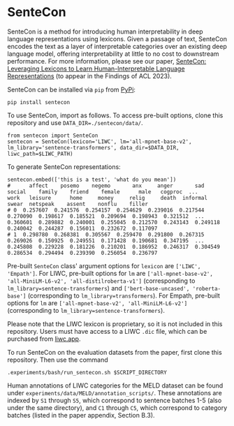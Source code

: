 # SenteCon

SenteCon is a method for introducing human interpretability in deep language representations using lexicons. Given a passage of text, SenteCon encodes the text as a layer of interpretable categories over an existing deep language model, offering interpretability at little to no cost to downstream performance. For more information, please see our paper, [SenteCon: Leveraging Lexicons to Learn Human-Interpretable Language Representations](https://arxiv.org/pdf/2305.14728.pdf) (to appear in the Findings of ACL 2023).

SenteCon can be installed via `pip` from [PyPi](https://pypi.org/project/sentecon/):
```
pip install sentecon
```

To use SenteCon, import as follows. To access pre-built options, clone this repository and use `DATA_DIR=./sentecon/data/`.
```
from sentecon import SenteCon
sentecon = SenteCon(lexicon='LIWC', lm='all-mpnet-base-v2', lm_library='sentence-transformers', data_dir=$DATA_DIR, liwc_path=$LIWC_PATH)
```

To generate SenteCon representations:
```
sentecon.embed(['this is a test', 'what do you mean'])
#      affect    posemo    negemo       anx     anger       sad    social    family    friend    female      male   cogproc  ...      work   leisure      home     money     relig     death  informal     swear  netspeak    assent    nonflu    filler
# 0  0.257607  0.241576  0.254157  0.254629  0.239016  0.217544  0.270090  0.198617  0.185521  0.209694  0.198943  0.321512  ...  0.360601  0.289882  0.240001  0.255045  0.212570  0.243143  0.249118  0.240042  0.244287  0.156011  0.232672  0.117097
# 1  0.298780  0.268381  0.305567  0.259470  0.291800  0.267315  0.269026  0.150925  0.249551  0.171428  0.190681  0.347195  ...  0.245808  0.229228  0.181226  0.210201  0.186952  0.246317  0.304549  0.286534  0.294494  0.239390  0.256054  0.236797
```

Pre-built `SenteCon` class' argument options for `lexicon` are `['LIWC', 'Empath']`. For LIWC, pre-built options for `lm` are `['all-mpnet-base-v2', 'all-MiniLM-L6-v2', 'all-distilroberta-v1']` (corresponding to `lm_library=sentence-transformers`) and `['bert-base-uncased', 'roberta-base']` (corresponding to `lm_library=transformers`). For Empath, pre-built options for `lm` are `['all-mpnet-base-v2', 'all-MiniLM-L6-v2']` (corresponding to `lm_library=sentence-transformers`).

Please note that the LIWC lexicon is proprietary, so it is not included in this repository. Users must have access to a LIWC `.dic` file, which can be purchased from [liwc.app](https://www.liwc.app/).

To run SenteCon on the evaluation datasets from the paper, first clone this repository. Then use the command

```
.experiments/bash/run_sentecon.sh $SCRIPT_DIRECTORY
```

Human annotations of LIWC categories for the MELD dataset can be found under `experiments/data/MELD/annotation_scripts/`. These annotations are indexed by `S1` through `S5`, which correspond to sentence batches 1-5 (also under the same directory), and `C1` through `C5`, which correspond to category batches (listed in the paper appendix, Section B.3).

